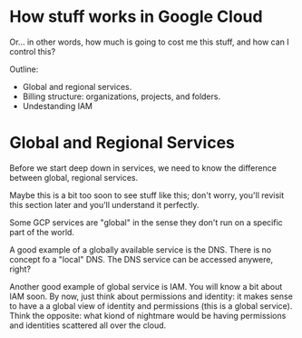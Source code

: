 # How stuff works in Google Cloud

Or... in other words, how much is going to cost me this stuff, and how can I control this?

Outline:

- Global and regional services.
- Billing structure: organizations, projects, and folders.
- Undestanding IAM


# Global and Regional Services

Before we start deep down in services, we need to know the difference between global, regional services.

Maybe this is a bit too soon to see stuff like this; don't worry, you'll revisit this section later and you'll understand it perfectly.

Some GCP services are "global" in the sense they don't run on a specific part of the world.

A good example of a globally available service is the DNS. There is no concept fo a "local" DNS. The DNS service can be accessed anywere, right?

Another good example of global service is IAM. You will know a bit about IAM soon. By now, just think about permissions and identity: it makes sense to have a a global view of identity and permissions (this is a global service). 
Think the opposite: what kiond of nightmare would be having permissions and identities scattered all over the cloud.




